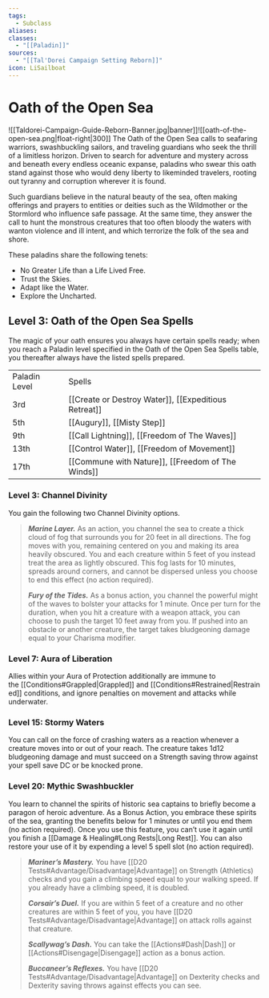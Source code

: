 ```yaml
---
tags:
  - Subclass
aliases: 
classes:
  - "[[Paladin]]"
sources:
  - "[[Tal'Dorei Campaign Setting Reborn]]"
icon: LiSailboat
---
```


# Oath of the Open Sea

![[Taldorei-Campaign-Guide-Reborn-Banner.jpg|banner]]![[oath-of-the-open-sea.png|float-right|300]]
The Oath of the Open Sea calls to seafaring warriors, swashbuckling sailors, and traveling guardians who seek the thrill of a limitless horizon. Driven to search for adventure and mystery across and beneath every endless oceanic expanse, paladins who swear this oath stand against those who would deny liberty to likeminded travelers, rooting out tyranny and corruption wherever it is found.

Such guardians believe in the natural beauty of the sea, often making offerings and prayers to entities or deities such as the Wildmother or the Stormlord who influence safe passage. At the same time, they answer the call to hunt the monstrous creatures that too often bloody the waters with wanton violence and ill intent, and which terrorize the folk of the sea and shore.

These paladins share the following tenets:
- No Greater Life than a Life Lived Free.
- Trust the Skies.
- Adapt like the Water.
- Explore the Uncharted.

## Level 3: Oath of the Open Sea Spells

The magic of your oath ensures you always have certain spells ready; when you reach a Paladin level specified in the Oath of the Open Sea Spells table, you thereafter always have the listed spells prepared.

|               |                                                        |
|:------------- | ------------------------------------------------------ |
| Paladin Level | Spells                                                 |
| 3rd           | [[Create or Destroy Water]], [[Expeditious Retreat]]   |
| 5th           | [[Augury]], [[Misty Step]]                             |
| 9th           | [[Call Lightning]], [[Freedom of The Waves]]      |
| 13th          | [[Control Water]], [[Freedom of Movement]]             |
| 17th          | [[Commune with Nature]], [[Freedom of The Winds]] |

### Level 3: Channel Divinity

You gain the following two Channel Divinity options.
>**_Marine Layer._** As an action, you channel the sea to create a thick cloud of fog that surrounds you for 20 feet in all directions. The fog moves with you, remaining centered on you and making its area heavily obscured. You and each creature within 5 feet of you instead treat the area as lightly obscured. This fog lasts for 10 minutes, spreads around corners, and cannot be dispersed unless you choose to end this effect (no action required).
>
>**_Fury of the Tides._** As a bonus action, you channel the powerful might of the waves to bolster your attacks for 1 minute. Once per turn for the duration, when you hit a creature with a weapon attack, you can choose to push the target 10 feet away from you. If pushed into an obstacle or another creature, the target takes bludgeoning damage equal to your Charisma modifier.

### Level 7: Aura of Liberation

Allies within your Aura of Protection additionally are immune to the [[Conditions#Grappled|Grappled]] and [[Conditions#Restrained|Restrained]] conditions, and ignore penalties on movement and attacks while underwater.

### Level 15: Stormy Waters

You can call on the force of crashing waters as a reaction whenever a creature moves into or out of your reach. The creature takes 1d12 bludgeoning damage and must succeed on a Strength saving throw against your spell save DC or be knocked prone.

### Level 20: Mythic Swashbuckler

You learn to channel the spirits of historic sea captains to briefly become a paragon of heroic adventure. As a Bonus Action, you embrace these spirits of the sea, granting the benefits below for 1 minutes or until you end them (no action required). Once you use this feature, you can’t use it again until you finish a [[Damage & Healing#Long Rests|Long Rest]]. You can also restore your use of it by expending a level 5 spell slot (no action required).
>**_Mariner’s Mastery._** You have [[D20 Tests#Advantage/Disadvantage|Advantage]] on Strength (Athletics) checks and you gain a climbing speed equal to your walking speed. If you already have a climbing speed, it is doubled.
>
>**_Corsair’s Duel._** If you are within 5 feet of a creature and no other creatures are within 5 feet of you, you have [[D20 Tests#Advantage/Disadvantage|Advantage]] on attack rolls against that creature.
>
>**_Scallywag’s Dash._** You can take the [[Actions#Dash|Dash]] or [[Actions#Disengage|Disengage]] action as a bonus action.
>
>_**Buccaneer’s Reflexes.**_ You have [[D20 Tests#Advantage/Disadvantage|Advantage]] on Dexterity checks and Dexterity saving throws against effects you can see.
